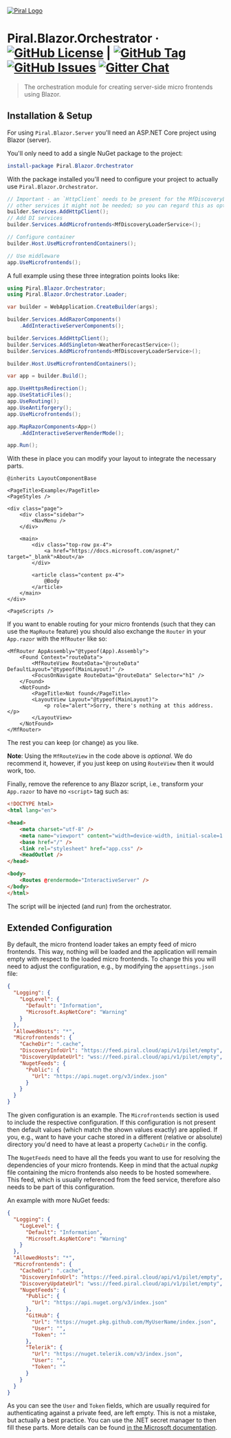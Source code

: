[![Piral Logo](https://github.com/smapiot/piral/raw/main/docs/assets/logo.png)](https://piral.io)

# Piral.Blazor.Orchestrator &middot; [![GitHub License](https://img.shields.io/badge/license-MIT-blue.svg)](https://github.com/smapiot/Piral.Blazor.Server/blob/main/LICENSE) | [![GitHub Tag](https://img.shields.io/github/tag/smapiot/Piral.Blazor.Server.svg)](https://github.com/smapiot/Piral.Blazor.Server/releases) [![GitHub Issues](https://img.shields.io/github/issues/smapiot/Piral.Blazor.Server.svg)](https://github.com/smapiot/Piral.Server.Blazor/issues) [![Gitter Chat](https://badges.gitter.im/gitterHQ/gitter.png)](https://matrix.to/#/#piral-io_blazor:gitter.im)

> The orchestration module for creating server-side micro frontends using Blazor.

## Installation & Setup

For using `Piral.Blazor.Server` you'll need an ASP.NET Core project using Blazor (server).

You'll only need to add a single NuGet package to the project:

```ps1
install-package Piral.Blazor.Orchestrator
```

With the package installed you'll need to configure your project to actually use `Piral.Blazor.Orchestrator`.

```cs
// Important - an `HttpClient` needs to be present for the MfDiscoveryLoaderService - for
// other services it might not be needed; so you can regard this as optional
builder.Services.AddHttpClient();
// Add DI services
builder.Services.AddMicrofrontends<MfDiscoveryLoaderService>();

// Configure container
builder.Host.UseMicrofrontendContainers();

// Use middleware
app.UseMicrofrontends();
```

A full example using these three integration points looks like:

```cs
using Piral.Blazor.Orchestrator;
using Piral.Blazor.Orchestrator.Loader;

var builder = WebApplication.CreateBuilder(args);

builder.Services.AddRazorComponents()
    .AddInteractiveServerComponents();

builder.Services.AddHttpClient();
builder.Services.AddSingleton<WeatherForecastService>();
builder.Services.AddMicrofrontends<MfDiscoveryLoaderService>();

builder.Host.UseMicrofrontendContainers();

var app = builder.Build();

app.UseHttpsRedirection();
app.UseStaticFiles();
app.UseRouting();
app.UseAntiforgery();
app.UseMicrofrontends();

app.MapRazorComponents<App>()
    .AddInteractiveServerRenderMode();

app.Run();
```

With these in place you can modify your layout to integrate the necessary parts.

```razor
@inherits LayoutComponentBase

<PageTitle>Example</PageTitle>
<PageStyles />

<div class="page">
    <div class="sidebar">
        <NavMenu />
    </div>

    <main>
        <div class="top-row px-4">
            <a href="https://docs.microsoft.com/aspnet/" target="_blank">About</a>
        </div>

        <article class="content px-4">
            @Body
        </article>
    </main>
</div>

<PageScripts />
```

If you want to enable routing for your micro frontends (such that they can use the `MapRoute` feature) you should also exchange the `Router` in your `App.razor` with the `MfRouter` like so:

```razor
<MfRouter AppAssembly="@typeof(App).Assembly">
    <Found Context="routeData">
        <MfRouteView RouteData="@routeData" DefaultLayout="@typeof(MainLayout)" />
        <FocusOnNavigate RouteData="@routeData" Selector="h1" />
    </Found>
    <NotFound>
        <PageTitle>Not found</PageTitle>
        <LayoutView Layout="@typeof(MainLayout)">
            <p role="alert">Sorry, there's nothing at this address.</p>
        </LayoutView>
    </NotFound>
</MfRouter>
```

The rest you can keep (or change) as you like.

**Note**: Using the `MfRouteView` in the code above is *optional*. We do recommend it, however, if you just keep on using `RouteView` then it would work, too.

Finally, remove the reference to any Blazor script, i.e., transform your `App.razor` to have no `<script>` tag such as:

```html
<!DOCTYPE html>
<html lang="en">

<head>
    <meta charset="utf-8" />
    <meta name="viewport" content="width=device-width, initial-scale=1.0" />
    <base href="/" />
    <link rel="stylesheet" href="app.css" />
    <HeadOutlet />
</head>

<body>
    <Routes @rendermode="InteractiveServer" />
</body>
</html>
```

The script will be injected (and run) from the orchestrator.

## Extended Configuration

By default, the micro frontend loader takes an empty feed of micro frontends. This way, nothing will be loaded and the application will remain empty with respect to the loaded micro frontends. To change this you will need to adjust the configuration, e.g., by modifying the `appsettings.json` file:

```json
{
  "Logging": {
    "LogLevel": {
      "Default": "Information",
      "Microsoft.AspNetCore": "Warning"
    }
  },
  "AllowedHosts": "*",
  "Microfrontends": {
    "CacheDir": ".cache",
    "DiscoveryInfoUrl": "https://feed.piral.cloud/api/v1/pilet/empty",
    "DiscoveryUpdateUrl": "wss://feed.piral.cloud/api/v1/pilet/empty",
    "NugetFeeds": {
      "Public": {
        "Url": "https://api.nuget.org/v3/index.json"
      }
    }
  }
}
```

The given configuration is an example. The `Microfrontends` section is used to include the respective configuration. If this configuration is not present then default values (which match the shown values exactly) are applied. If you, e.g., want to have your cache stored in a different (relative or absolute) directory you'd need to have at least a property `CacheDir` in the config.

The `NugetFeeds` need to have all the feeds you want to use for resolving the dependencies of your micro frontends. Keep in mind that the actual *nupkg* file containing the micro frontends also needs to be hosted somewhere. This feed, which is usually referenced from the feed service, therefore also needs to be part of this configuration.

An example with more NuGet feeds:

```json
{
  "Logging": {
    "LogLevel": {
      "Default": "Information",
      "Microsoft.AspNetCore": "Warning"
    }
  },
  "AllowedHosts": "*",
  "Microfrontends": {
    "CacheDir": ".cache",
    "DiscoveryInfoUrl": "https://feed.piral.cloud/api/v1/pilet/empty",
    "DiscoveryUpdateUrl": "wss://feed.piral.cloud/api/v1/pilet/empty",
    "NugetFeeds": {
      "Public": {
        "Url": "https://api.nuget.org/v3/index.json"
      },
      "GitHub": {
        "Url": "https://nuget.pkg.github.com/MyUserName/index.json",
        "User": "",
        "Token": ""
      },
      "Telerik": {
        "Url": "https://nuget.telerik.com/v3/index.json",
        "User": "",
        "Token": ""
      }
    }
  }
}
```

As you can see the `User` and `Token` fields, which are usually required for authenticating against a private feed, are left empty. This is not a mistake, but actually a best practice. You can use the .NET secret manager to then fill these parts. More details can be found [in the Microsoft documentation](https://learn.microsoft.com/en-us/aspnet/core/security/app-secrets?view=aspnetcore-8.0&tabs=linux).
